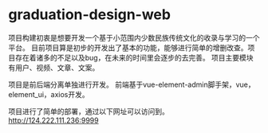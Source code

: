 # graduation-design-web
项目构建初衷是想要开发一个基于小范围内少数民族传统文化的收录与学习的一个平台。 目前项目算是初步的开发出了基本的功能，能够进行简单的增删改查。项目存在着诸多的不足以及bug，在未来的时间里会逐步的去完善。 项目主要模块有用户、视频、文章、文案。

项目是前后端分离单独进行开发。 
前端基于vue-element-admin脚手架，vue，element_ui，axios开发。

项目进行了简单的部署，通过以下网址可以访问到。 
http://124.222.111.236:9999
